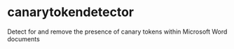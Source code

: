 # canarytokendetector
Detect for and remove the presence of canary tokens within Microsoft Word documents
